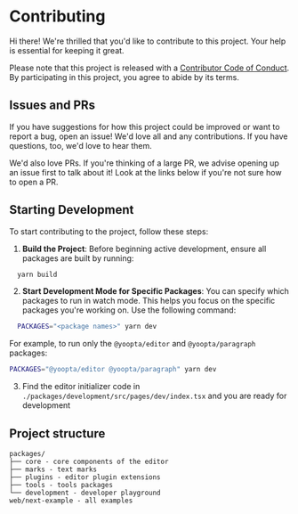 # Contributing

[fork]: /fork
[pr]: /compare
[style]: https://standardjs.com/
[code-of-conduct]: CODE_OF_CONDUCT.md

Hi there! We're thrilled that you'd like to contribute to this project. Your help is essential for keeping it great.

Please note that this project is released with a [Contributor Code of Conduct][code-of-conduct]. By participating in this project, you agree to abide by its terms.

## Issues and PRs

If you have suggestions for how this project could be improved or want to report a bug, open an issue! We'd love all and any contributions. If you have questions, too, we'd love to hear them.

We'd also love PRs. If you're thinking of a large PR, we advise opening up an issue first to talk about it! Look at the links below if you're not sure how to open a PR.

## Starting Development

To start contributing to the project, follow these steps:

1. **Build the Project**: Before beginning active development, ensure all packages are built by running:

```bash
  yarn build
```

2. **Start Development Mode for Specific Packages**: You can specify which packages to run in watch mode. This helps you focus on the specific packages you're working on. Use the following command:

```bash
  PACKAGES="<package names>" yarn dev
```

For example, to run only the `@yoopta/editor` and `@yoopta/paragraph` packages:

```bash
PACKAGES="@yoopta/editor @yoopta/paragraph" yarn dev
```

3. Find the editor initializer code in `./packages/development/src/pages/dev/index.tsx` and you are ready for development

## Project structure

```text
packages/
├── core - core components of the editor
├── marks - text marks
├── plugins - editor plugin extensions
├── tools - tools packages
└── development - developer playground
web/next-example - all examples
```

